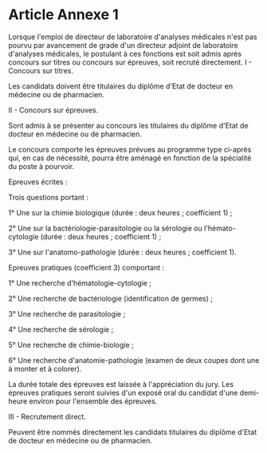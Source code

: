 # Article Annexe 1

Lorsque l'emploi de directeur de laboratoire d'analyses médicales n'est pas pourvu par avancement de grade d'un directeur adjoint de laboratoire d'analyses médicales, le postulant à ces fonctions est soit admis après concours sur titres ou concours sur épreuves, soit recruté directement.                     I - Concours sur titres.

Les candidats doivent être titulaires du diplôme d'Etat de docteur en médecine ou de pharmacien.

II - Concours sur épreuves.

Sont admis à se présenter au concours les titulaires du diplôme d'Etat de docteur en médecine ou de pharmacien.

Le concours comporte les épreuves prévues au programme type ci-après qui, en cas de nécessité, pourra être aménagé en fonction de la spécialité du poste à pourvoir.

Epreuves écrites :

Trois questions portant :

1° Une sur la chimie biologique (durée : deux heures ; coefficient 1) ;

2° Une sur la bactériologie-parasitologie ou la sérologie ou l'hémato-cytologie (durée : deux heures ; coefficient 1) ;

3° Une sur l'anatomo-pathologie (durée : deux heures ; coefficient 1).

Epreuves pratiques (coefficient 3) comportant :

1° Une recherche d'hématologie-cytologie ;

2° Une recherche de bactériologie (identification de germes) ;

3° Une recherche de parasitologie ;

4° Une recherche de sérologie ;

5° Une recherche de chimie-biologie ;

6° Une recherche d'anatomie-pathologie (examen de deux coupes dont une à monter et à colorer).

La durée totale des épreuves est laissée à l'appréciation du jury. Les épreuves pratiques seront suivies d'un exposé oral du candidat d'une demi-heure environ pour l'ensemble des épreuves.

III - Recrutement direct.

Peuvent être nommés directement les candidats titulaires du diplôme d'Etat de docteur en médecine ou de pharmacien.
